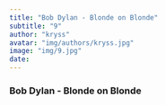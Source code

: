 ```yaml
---
title: "Bob Dylan - Blonde on Blonde"
subtitle: "9"
author: "kryss"
avatar: "img/authors/kryss.jpg"
image: "img/9.jpg"
date:
---
```


### Bob Dylan - Blonde on Blonde
